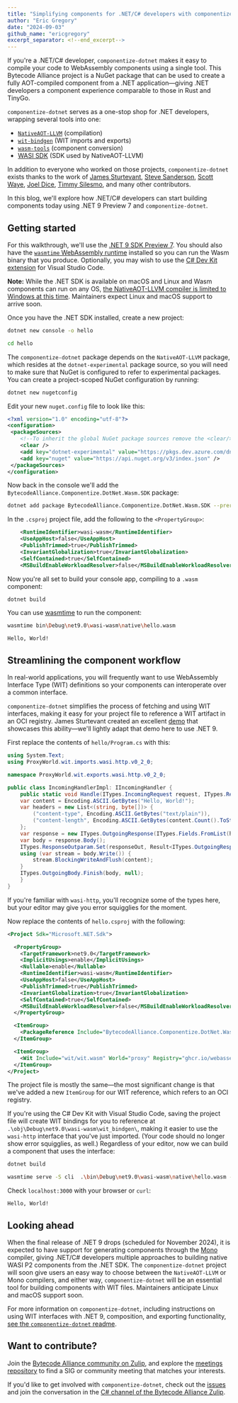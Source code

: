 ```yaml
---
title: "Simplifying components for .NET/C# developers with componentize-dotnet"
author: "Eric Gregory"
date: "2024-09-03"
github_name: "ericgregory"
excerpt_separator: <!--end_excerpt-->
---
```

If you're a .NET/C# developer, `componentize-dotnet` makes it easy to compile your code to WebAssembly components using a single tool. This Bytecode Alliance project is a NuGet package that can be used to create a fully AOT-compiled component from a .NET application&mdash;giving .NET developers a component experience comparable to those in Rust and TinyGo.
<!--end_excerpt-->

`componentize-dotnet` serves as a one-stop shop for .NET developers, wrapping several tools into one:

 * [`NativeAOT-LLVM`](https://github.com/dotnet/runtimelab/tree/feature/NativeAOT-LLVM) (compilation)
 * [`wit-bindgen`](https://github.com/bytecodealliance/wit-bindgen) (WIT imports and exports)
 * [`wasm-tools`](https://github.com/bytecodealliance/wasm-tools) (component conversion)
 * [WASI SDK](https://github.com/WebAssembly/wasi-sdk) (SDK used by NativeAOT-LLVM)

In addition to everyone who worked on those projects, `componentize-dotnet` exists thanks to the work of [James Sturtevant](https://github.com/jsturtevant), [Steve Sanderson](https://github.com/SteveSandersonMS), [Scott Waye](https://github.com/yowl), [Joel Dice](https://github.com/dicej), [Timmy Silesmo](https://github.com/silesmo), and many other contributors. 

In this blog, we'll explore how .NET/C# developers can start building components today using .NET 9 Preview 7 and `componentize-dotnet`. 

## Getting started

For this walkthrough, we'll use the [.NET 9 SDK Preview 7](https://dotnet.microsoft.com/en-us/download/dotnet/9.0). You should also have the [`wasmtime` WebAssembly runtime](https://wasmtime.dev/) installed so you can run the Wasm binary that you produce. Optionally, you may wish to use the [C# Dev Kit extension](https://marketplace.visualstudio.com/items?itemName=ms-dotnettools.csdevkit) for Visual Studio Code.

**Note:** While the .NET SDK is available on macOS and Linux and Wasm components can run on any OS, [the NativeAOT-LLVM compiler is limited to Windows at this time](https://github.com/dotnet/runtimelab/issues/1890#issuecomment-1221602595). Maintainers expect Linux and macOS support to arrive soon.  

Once you have the .NET SDK installed, create a new project:

```sh
dotnet new console -o hello
```
```sh
cd hello
```

The `componentize-dotnet` package depends on the `NativeAOT-LLVM` package, which resides at the `dotnet-experimental` package source, so you will need to make sure that NuGet is configured to refer to experimental packages. You can create a project-scoped NuGet configuration by running:

```sh
dotnet new nugetconfig
```

Edit your new `nuget.config` file to look like this:

```xml
<?xml version="1.0" encoding="utf-8"?>
<configuration>
 <packageSources>
    <!--To inherit the global NuGet package sources remove the <clear/> line below -->
    <clear />
    <add key="dotnet-experimental" value="https://pkgs.dev.azure.com/dnceng/public/_packaging/dotnet-experimental/nuget/v3/index.json" />
    <add key="nuget" value="https://api.nuget.org/v3/index.json" />
 </packageSources>
</configuration>
```

Now back in the console we'll add the `BytecodeAlliance.Componentize.DotNet.Wasm.SDK` package:

```sh
dotnet add package BytecodeAlliance.Componentize.DotNet.Wasm.SDK --prerelease
```

In the `.csproj` project file, add the following to the `<PropertyGroup>`:

```xml
    <RuntimeIdentifier>wasi-wasm</RuntimeIdentifier>
    <UseAppHost>false</UseAppHost>
    <PublishTrimmed>true</PublishTrimmed>
    <InvariantGlobalization>true</InvariantGlobalization>
    <SelfContained>true</SelfContained>
    <MSBuildEnableWorkloadResolver>false</MSBuildEnableWorkloadResolver>
```

Now you're all set to build your console app, compiling to a `.wasm` component:

```sh
dotnet build
```

You can use [wasmtime](https://wasmtime.dev/) to run the component:

```sh
wasmtime bin\Debug\net9.0\wasi-wasm\native\hello.wasm
```
```text
Hello, World!
```

## Streamlining the component workflow

In real-world applications, you will frequently want to use WebAssembly Interface Type (WIT) definitions so your components can interoperate over a common interface. 

`componentize-dotnet` simplifies the process of fetching and using WIT interfaces, making it easy for your project file to reference a WIT artifact in an OCI registry. James Sturtevant created an excellent [demo](https://github.com/jsturtevant/wasi-http-oci/tree/master) that showcases this ability&mdash;we'll lightly adapt that demo here to use .NET 9. 

First replace the contents of `hello/Program.cs` with this:

```c#
using System.Text;
using ProxyWorld.wit.imports.wasi.http.v0_2_0;

namespace ProxyWorld.wit.exports.wasi.http.v0_2_0;

public class IncomingHandlerImpl: IIncomingHandler {
    public static void Handle(ITypes.IncomingRequest request, ITypes.ResponseOutparam responseOut) {
	var content = Encoding.ASCII.GetBytes("Hello, World!");
	var headers = new List<(string, byte[])> {
	    ("content-type", Encoding.ASCII.GetBytes("text/plain")),
	    ("content-length", Encoding.ASCII.GetBytes(content.Count().ToString()))
	};
	var response = new ITypes.OutgoingResponse(ITypes.Fields.FromList(headers));
	var body = response.Body();
	ITypes.ResponseOutparam.Set(responseOut, Result<ITypes.OutgoingResponse, ITypes.ErrorCode>.ok(response));
	using (var stream = body.Write()) {
	    stream.BlockingWriteAndFlush(content);
	}
	ITypes.OutgoingBody.Finish(body, null);
    }
}
```
If you're familiar with `wasi-http`, you'll recognize some of the types here, but your editor may give you error squigglies for the moment.

Now replace the contents of `hello.csproj` with the following:

```xml
<Project Sdk="Microsoft.NET.Sdk">

  <PropertyGroup>
    <TargetFramework>net9.0</TargetFramework>
    <ImplicitUsings>enable</ImplicitUsings>
    <Nullable>enable</Nullable>
    <RuntimeIdentifier>wasi-wasm</RuntimeIdentifier>
    <UseAppHost>false</UseAppHost>
    <PublishTrimmed>true</PublishTrimmed>
    <InvariantGlobalization>true</InvariantGlobalization>
    <SelfContained>true</SelfContained>
    <MSBuildEnableWorkloadResolver>false</MSBuildEnableWorkloadResolver>
  </PropertyGroup>

  <ItemGroup>
    <PackageReference Include="BytecodeAlliance.Componentize.DotNet.Wasm.SDK" Version="0.2.0-preview00004" />
  </ItemGroup>

  <ItemGroup>
    <Wit Include="wit/wit.wasm" World="proxy" Registry="ghcr.io/webassembly/wasi/http:0.2.0" />
  </ItemGroup>
</Project>
```
The project file is mostly the same&mdash;the most significant change is that we've added a new `ItemGroup` for our WIT reference, which refers to an OCI registry.

If you're using the C# Dev Kit with Visual Studio Code, saving the project file will create WIT bindings for you to reference at `.\obj\Debug\net9.0\wasi-wasm\wit_bindgen\`, making it easier to use the `wasi-http` interface that you've just imported. (Your code should no longer show error squigglies, as well.) Regardless of your editor, now we can build a component that uses the interface:

```sh
dotnet build
```
```sh
wasmtime serve -S cli  .\bin\Debug\net9.0\wasi-wasm\native\hello.wasm --addr 127.0.0.1:3000
```
Check `localhost:3000` with your browser or `curl`:

```text
Hello, World!
```

## Looking ahead

When the final release of .NET 9 drops (scheduled for November 2024), it is expected to have support for generating components through the [Mono](https://github.com/dotnet/runtime/tree/main/src/mono) compiler, giving .NET/C# developers multiple approaches to building native WASI P2 components from the .NET SDK. The `componentize-dotnet` project will soon give users an easy way to choose between the `NativeAOT-LLVM` or Mono compilers, and either way, `componentize-dotnet` will be an essential tool for building components with WIT files. Maintainers anticipate Linux and macOS support soon.

For more information on `componentize-dotnet`, including instructions on using WIT interfaces with .NET 9, composition, and exporting functionality, [see the `componentize-dotnet` readme](https://github.com/bytecodealliance/componentize-dotnet/blob/main/README.md). 

## Want to contribute?

Join the [Bytecode Alliance community on Zulip](https://bytecodealliance.zulipchat.com/), and explore the [meetings repository](https://github.com/bytecodealliance/meetings/tree/main) to find a SIG or community meeting that matches your interests. 

If you'd like to get involved with `componentize-dotnet`, check out the [issues](https://github.com/bytecodealliance/componentize-dotnet/issues) and join the conversation in the [C# channel of the Bytecode Alliance Zulip](https://bytecodealliance.zulipchat.com/#narrow/stream/407028-C.23.2F.2Enet-collaboration). 
